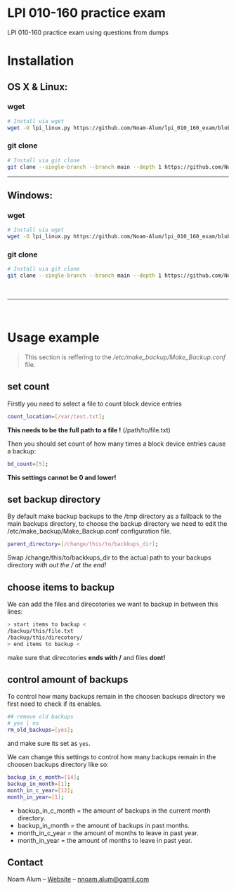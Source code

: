 # LPI 010-160 practice exam

LPI 010-160 practice exam using questions from dumps

# Installation

## OS X & Linux:
### wget
```sh
# Install via wget
wget -O lpi_linux.py https://github.com/Noam-Alum/lpi_010_160_exam/blob/main/lpi_linux.py
```
### git clone
```sh
# Install via git clone
git clone --single-branch --branch main --depth 1 https://github.com/Noam-Alum/lpi_010_160_exam.git && mv lpi_010_160_exam/lpi_linux.py . && rm -rf lpi_010_160_exam
```
<hr>

## Windows:
### wget
```sh
# Install via wget
wget -O lpi_linux.py https://github.com/Noam-Alum/lpi_010_160_exam/blob/main/lpi_win.exe
```
### git clone
```sh
# Install via git clone
git clone --single-branch --branch main --depth 1 https://github.com/Noam-Alum/lpi_010_160_exam.git && move lpi_010_160_exam\lpi_linux.py . && rmdir /s /q lpi_010_160_exam
```

<br>
<hr>
<br>

# Usage example
> This section is reffering to the */etc/make_backup/Make_Backup.conf* file.
## set count
Firstly you need to select a file to count block device entries
```sh
count_location=[/var/test.txt];
```
**This needs to be the full path to a file !** (/path/to/file.txt)

Then you should set count of how many times a block device entries cause a backup:
```sh
bd_count=[5];
```
**This settings cannot be 0 and lower!**

## set backup directory
By default make backup backups to the /tmp directory as a fallback to the main backups directory, to choose the backup directory we need to edit the /etc/make_backup/Make_Backup.conf configuration file.

```sh
parent_directory=[/change/this/to/backkups_dir];
```
Swap /change/this/to/backkups_dir to the actual path to your backups directory *with out the / at the end!*

## choose items to backup
We can add the files and direcotories we want to backup in between this lines:
```sh
> start items to backup <
/backup/this/file.txt
/backup/this/direcotory/
> end items to backup <
```
make sure that direcotories **ends with /** and files **dont!**

## control amount of backups
To control how many backups remain in the choosen backups directory we first need to check if its enables.
```sh
## remove old backups
# yes | no
rm_old_backups=[yes];
```
and make sure its set as ```yes```.

We can change this settings to control how many backups remain in the choosen backups directory like so:
```sh
backup_in_c_month=[14];
backup_in_month=[1];
month_in_c_year=[12];
month_in_year=[1];
```
* backup_in_c_month = the amount of backups in the current month directory.
* backup_in_month = the amount of backups in past months.
* month_in_c_year = the amount of months to leave in past year.
* month_in_year = the amount of months to leave in past year.

## Contact

Noam Alum – [Website](https://ncode.codes) – nnoam.alum@gamil.com
